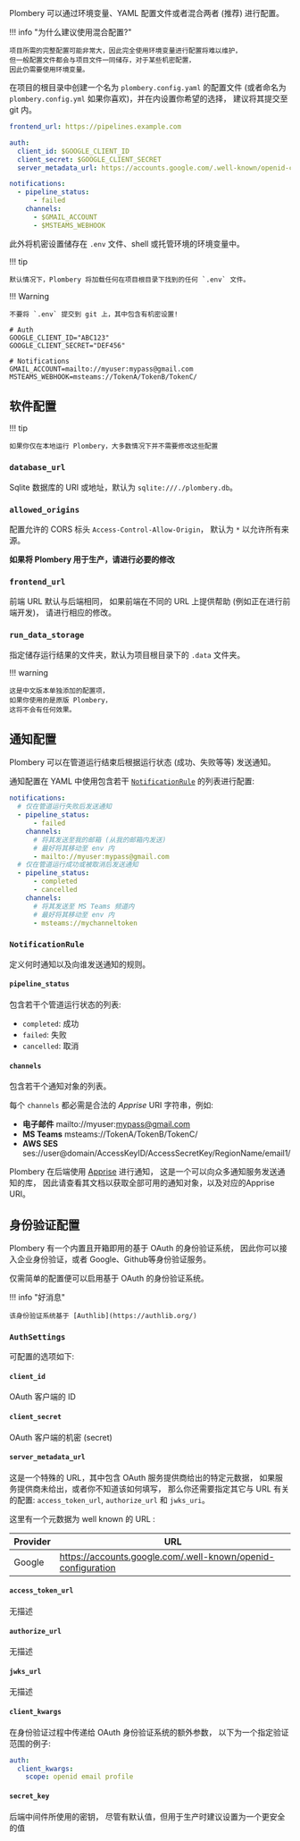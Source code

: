 Plombery 可以通过环境变量、YAML 配置文件或者混合两者 (推荐) 进行配置。

!!! info "为什么建议使用混合配置?"

    项目所需的完整配置可能非常大，因此完全使用环境变量进行配置将难以维护，
    但一般配置文件都会与项目文件一同储存，对于某些机密配置，
    因此仍需要使用环境变量。

在项目的根目录中创建一个名为 `plombery.config.yaml` 的配置文件
(或者命名为 `plombery.config.yml` 如果你喜欢)，并在内设置你希望的选择，
建议将其提交至 git 内。

```yaml title="plombery.config.yaml"
frontend_url: https://pipelines.example.com

auth:
  client_id: $GOOGLE_CLIENT_ID
  client_secret: $GOOGLE_CLIENT_SECRET
  server_metadata_url: https://accounts.google.com/.well-known/openid-configuration

notifications:
  - pipeline_status:
      - failed
    channels:
      - $GMAIL_ACCOUNT
      - $MSTEAMS_WEBHOOK
```

此外将机密设置储存在 `.env` 文件、shell 或托管环境的环境变量中。


!!! tip

    默认情况下，Plombery 将加载任何在项目根目录下找到的任何 `.env` 文件。

!!! Warning

    不要将 `.env` 提交到 git 上，其中包含有机密设置!

```shell title=".env"
# Auth
GOOGLE_CLIENT_ID="ABC123"
GOOGLE_CLIENT_SECRET="DEF456"

# Notifications
GMAIL_ACCOUNT=mailto://myuser:mypass@gmail.com
MSTEAMS_WEBHOOK=msteams://TokenA/TokenB/TokenC/
```

## 软件配置

!!! tip

    如果你仅在本地运行 Plombery，大多数情况下并不需要修改这些配置

### `database_url`

Sqlite 数据库的 URI 或地址，默认为 `sqlite:///./plombery.db`。

### `allowed_origins`

配置允许的 CORS 标头 `Access-Control-Allow-Origin`，
默认为 `*` 以允许所有来源。

**如果将 Plombery 用于生产，请进行必要的修改**

### `frontend_url`

前端 URL 默认与后端相同，
如果前端在不同的 URL 上提供帮助 (例如正在进行前端开发)，
请进行相应的修改。

### `run_data_storage`

指定储存运行结果的文件夹，默认为项目根目录下的 `.data` 文件夹。

!!! warning

    这是中文版本单独添加的配置项，
    如果你使用的是原版 Plombery，
    这将不会有任何效果。

## 通知配置

Plombery 可以在管道运行结束后根据运行状态 (成功、失败等等) 发送通知。

通知配置在 YAML 中使用包含若干 [`NotificationRule`](#notificationrule) 的列表进行配置:

```yaml title="plombery.config.yaml"
notifications:
  # 仅在管道运行失败后发送通知
  - pipeline_status:
      - failed
    channels:
      # 将其发送至我的邮箱 (从我的邮箱内发送)
      # 最好将其移动至 env 内
      - mailto://myuser:mypass@gmail.com
  # 仅在管道运行成功或被取消后发送通知
  - pipeline_status:
      - completed
      - cancelled
    channels:
      # 将其发送至 MS Teams 频道内
      # 最好将其移动至 env 内
      - msteams://mychanneltoken
```

### `NotificationRule`

定义何时通知以及向谁发送通知的规则。

#### `pipeline_status`

包含若干个管道运行状态的列表:

  * `completed`: 成功
  * `failed`: 失败
  * `cancelled`: 取消

#### `channels`

包含若干个通知对象的列表。

每个 `channels` 都必需是合法的 *Apprise* URI 字符串，例如:

* **电子邮件** mailto://myuser:mypass@gmail.com
* **MS Teams** msteams://TokenA/TokenB/TokenC/
* **AWS SES** ses://user@domain/AccessKeyID/AccessSecretKey/RegionName/email1/

Plombery 在后端使用 [Apprise](https://github.com/caronc/apprise) 进行通知，
这是一个可以向众多通知服务发送通知的库，
因此请查看其文档以获取全部可用的通知对象，以及对应的Apprise URI。

## 身份验证配置

Plombery 有一个内置且开箱即用的基于 OAuth 的身份验证系统，
因此你可以接入企业身份验证，或者 Google、Github等身份验证服务。

仅需简单的配置便可以启用基于 OAuth 的身份验证系统。

!!! info "好消息"

    该身份验证系统基于 [Authlib](https://authlib.org/)

### `AuthSettings`

可配置的选项如下:

#### `client_id`

OAuth 客户端的 ID

#### `client_secret`

OAuth 客户端的机密 (secret)

#### `server_metadata_url`

这是一个特殊的 URL，其中包含 OAuth 服务提供商给出的特定元数据，
如果服务提供商未给出，或者你不知道该如何填写，
那么你还需要指定其它与 URL 有关的配置: `access_token_url`,
`authorize_url` 和 `jwks_uri`。

这里有一个元数据为 well known 的 URL :

| Provider | URL |
| -------- | --- |
| Google | https://accounts.google.com/.well-known/openid-configuration |

#### `access_token_url`

无描述

#### `authorize_url`

无描述

#### `jwks_url`

无描述

#### `client_kwargs`

在身份验证过程中传递给 OAuth 身份验证系统的额外参数，
以下为一个指定验证范围的例子:

```yaml
auth:
  client_kwargs:
    scope: openid email profile
```

#### `secret_key`

后端中间件所使用的密钥，
尽管有默认值，但用于生产时建议设置为一个更安全的值
